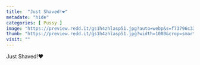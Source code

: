 ```yaml
---
title:  "Just Shaved!❤️"
metadate: "hide"
categories: [ Pussy ]
image: "https://preview.redd.it/gs1h4zhlasp51.jpg?auto=webp&s=f73796c33af00a596f1a00d9656ee444c138ef85"
thumb: "https://preview.redd.it/gs1h4zhlasp51.jpg?width=1080&crop=smart&auto=webp&s=ddc7edac609cdbef5a86d6883d077953e817496f"
visit: ""
---
```

Just Shaved!❤️

